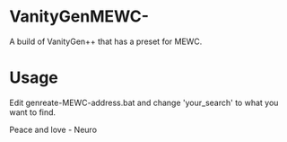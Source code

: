 # VanityGenMEWC-
A build of VanityGen++ that has a preset for MEWC.

# Usage
Edit genreate-MEWC-address.bat and change 'your_search' to what you want to find. 

Peace and love - Neuro
